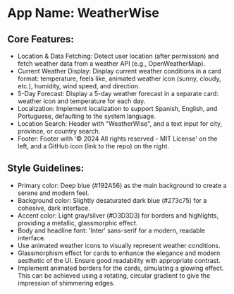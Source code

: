 # **App Name**: WeatherWise

## Core Features:

- Location & Data Fetching: Detect user location (after permission) and fetch weather data from a weather API (e.g., OpenWeatherMap).
- Current Weather Display: Display current weather conditions in a card format: temperature, feels like, animated weather icon (sunny, cloudy, etc.), humidity, wind speed, and direction.
- 5-Day Forecast: Display a 5-day weather forecast in a separate card: weather icon and temperature for each day.
- Localization: Implement localization to support Spanish, English, and Portuguese, defaulting to the system language.
- Location Search: Header with "WeatherWise", and a text input for city, province, or country search.
- Footer: Footer with '© 2024 All rights reserved - MIT License' on the left, and a GitHub icon (link to the repo) on the right.

## Style Guidelines:

- Primary color: Deep blue (#192A56) as the main background to create a serene and modern feel.
- Background color: Slightly desaturated dark blue (#273c75) for a cohesive, dark interface.
- Accent color: Light gray/silver (#D3D3D3) for borders and highlights, providing a metallic, glassmorphic effect.
- Body and headline font: 'Inter' sans-serif for a modern, readable interface.
- Use animated weather icons to visually represent weather conditions.
- Glassmorphism effect for cards to enhance the elegance and modern aesthetic of the UI. Ensure good readability with appropriate contrast.
- Implement animated borders for the cards, simulating a glowing effect. This can be achieved using a rotating, circular gradient to give the impression of shimmering edges.